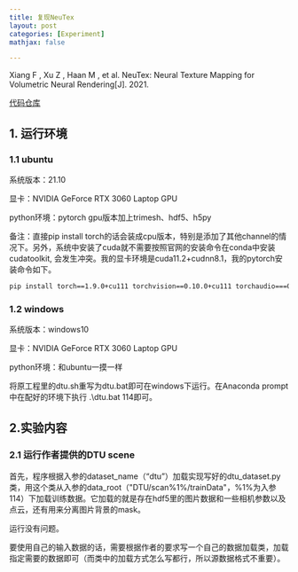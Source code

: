 ```yaml
---
title: 复现NeuTex
layout: post
categories: [Experiment]
mathjax: false

---
```


Xiang F ,  Xu Z ,  Haan M , et al. NeuTex: Neural Texture Mapping for Volumetric Neural Rendering[J].  2021.

<!-- more -->

[代码仓库](https://github.com/fbxiang/NeuTex)

## 1. 运行环境

### 1.1 ubuntu

系统版本：21.10

显卡：NVIDIA GeForce RTX 3060 Laptop GPU

python环境：pytorch gpu版本加上trimesh、hdf5、h5py

备注：直接pip install torch的话会装成cpu版本，特别是添加了其他channel的情况下。另外，系统中安装了cuda就不需要按照官网的安装命令在conda中安装cudatoolkit, 会发生冲突。我的显卡环境是cuda11.2+cudnn8.1，我的pytorch安装命令如下。

```bash
pip install torch==1.9.0+cu111 torchvision==0.10.0+cu111 torchaudio===0.9.0 -f https://download.pytorch.org/whl/torch_stable.html
```

### 1.2 windows

系统版本：windows10

显卡：NVIDIA GeForce RTX 3060 Laptop GPU

python环境：和ubuntu一摸一样

将原工程里的dtu.sh重写为dtu.bat即可在windows下运行。在Anaconda prompt中在配好的环境下执行 .\dtu.bat 114即可。

## 2.实验内容

### 2.1 运行作者提供的DTU scene

首先，程序根据入参的dataset_name（“dtu”）加载实现写好的dtu_dataset.py类，用这个类从入参的data_root（"DTU/scan%1%/trainData"，%1%为入参114）下加载训练数据。它加载的就是存在hdf5里的图片数据和一些相机参数以及点云，还有用来分离图片背景的mask。

运行没有问题。

要使用自己的输入数据的话，需要根据作者的要求写一个自己的数据加载类，加载指定需要的数据即可（而类中的加载方式怎么写都行，所以源数据格式不重要）。



